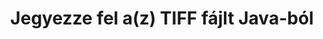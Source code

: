 ---
############################# Static ############################
layout: "auto-gen-annotation"

############################# Head ############################
head_title: "Java TIFF Annotation API Annotate in C#"
head_description: "Java API népszerű kommentártípusok létrehozásához és megjegyzésekhez a TIFF, képek, rajzok és dokumentumfájl formátumokból."

############################# Header ############################
title: "Jegyezze fel a(z) TIFF fájlt Java-ból"
description: ""
bg_image: "https://cms.admin.containerize.com/templates/aspose/App_Themes/V3/images/bg/header1.png"
bg_overlay: false
button:
    enable: true
    icon: "fas fa-arrow-down"
    label: "Ingyenes próbaverzió letöltése"
    link: "https://downloads.groupdocs.com/annotation/java"

############################# About ############################
about:
    enable: true
    title: "A GroupDocs.Annotation for Java API-ról"
    content: |
        A GroupDocs.Annotation for Java API egy olyan könyvtár, amely lehetővé teszi megjegyzések hozzáadását PDF, Word és egyéb dokumentumokhoz Mac, Windows vagy Ubuntu rendszeren. A [GroupDocs.Annotation for Java](/annotation/java) egy natív Java API a kommentárok kezelésére, átfogó támogatással a megjegyzések létrehozásához, hozzáadásához, szerkesztéséhez, törléséhez, kibontásához és exportálásához képekből és különféle egyéb dokumentumokból. A támogatott dokumentumformátumok teljes listája ezen a [oldalon](https://docs.groupdocs.com/annotation/java/supported-document-formats/) tekinthető meg.
        Ez a könyvtár lehetővé teszi, hogy ne csak a TIFF dokumentummal dolgozzon, hanem sok más típusú dokumentummal is, például Word, Excel, PowerPoint, Outlook e-mailekkel, Visio, Adobe, OpenDocument, OpenOffice, Photoshop, AutoCad és még sok mással.
        A GroupDocs.Annotation for Java API lehetővé teszi új jegyzetek létrehozását és hozzáadását, megjegyzések szerkesztését, megjegyzések kibontását, megjegyzések kibontását és eltávolítását a dokumentumokból. A könyvtár 13 különböző megjegyzéstípust támogat, beleértve a szöveget, vonalláncot, területet, aláhúzást, pontot, vízjelet, nyilat, ellipszist, szövegcserét, távolságot, szövegmezőt, erőforrás-szerkesztést PDF-ben, HTML-ben, Microsoft Word dokumentumokban, táblázatokban, diagramokban, prezentációkban, rajzok, képek és sok más fájlformátum.
        A példa (lásd alább) bemutatja a {{FÁJLFORMÁTUM}} dokumentummal való munkát, ebben a példában láthatja a GroupDocs használatának fő lépéseit. Annotáció: Állítson be egy licencet, nyissa meg a dokumentumot, amellyel dolgozni szeretne, és hozzon létre egy annotáció, adatobjektumok hozzáadása az annotációs tulajdonságok igényeinek megfelelő beállításához, és az eredmény mentése a kívánt helyre. A támogatott funkciókat a github [oldalon] (https://github.com/groupdocs-annotation/GroupDocs.Annotation-for-Java) vagy a termékünk [dokumentációjában] (https://docs.groupdocs.com/annotation/java/getting-started/).

############################# Steps ############################
howTo_Add:
steps_Add:
    enable: true
    title_left: "Lépések a megjegyzések hozzáadásához a TIFF fájlhoz Java nyelven"
    content_left: |
        [GroupDocs.Annotation](/annotation/java/) Néhány egyszerű lépés végrehajtásával megkönnyíti a Java fejlesztők számára, hogy különféle megjegyzéstípusokat adjanak hozzá a TIFF fájlokhoz bármely Java-alapú alkalmazáson belül.
        *   Hozzon létre Válasz objektumokat megjegyzéssel és dátummal.
        *   Hozzon létre AreaAnnotation objektumot, állítsa be a terület beállításait és adjon hozzá válaszokat.
        *   Hozzon létre Annotator objektumot, és adjon hozzá terület megjegyzést.
        *   Mentse a kimeneti fájlt.
    title_right: "rendszerkövetelmények"
    content_right: |
        A GroupDocs.Annotation for Java API-kat minden nagyobb platformon és operációs rendszeren támogatja. Mielőtt végrehajtaná az alábbi kódot, győződjön meg arról, hogy a következő előfeltételek telepítve vannak a rendszeren.
        *   Operációs rendszerek: Microsoft Windows, Linux, MacOS
        *   Fejlesztési környezet: NetBeans, Intellij IDEA, Eclipse stb
        *   Java futási környezet: Java 7 (1.7) és újabb
        *   Szerezze be a GroupDocs.Annotation for Java legújabb verzióját a [GroupDocs Artifact Repository] webhelyről (https://repository.groupdocs.com/webapp/#/artifacts/browse/tree/General/repo/com/groupdocs/groupdocs-annotation)

############################# Preview ############################
preview_Add:
    enable: true
    title: Annotáció előnézete és kódminta
    content: |
        ![Annotation preview image](https://docs.groupdocs.com/annotation/java/images/add-area-annotation.png)
    code: |
        ```java
        // Create an instance of Reply class and add comments
        Reply firstReply = new Reply();
        firstReply.setComment("First comment");
        firstReply.setRepliedOn(Calendar.getInstance().getTime());
        
        Reply secondReply = new Reply();
        secondReply.setComment("Second comment");
        secondReply.setRepliedOn(Calendar.getInstance().getTime());
        
        List<Reply> replies = new ArrayList<Reply>();
        replies.add(firstReply);
        replies.add(secondReply);
        
        // Create an instance of AreaAnnotation class and set options
        AreaAnnotation area = new AreaAnnotation();
        area.setBackgroundColor(65535);
        area.setBox(new Rectangle(100, 100, 100, 100));
        area.setCreatedOn(Calendar.getInstance().getTime());
        area.setMessage("This is area annotation");
        area.setOpacity(0.7);
        area.setPageNumber(0);
        area.setPenColor(65535);
        area.setPenStyle(PenStyle.Dot);
        area.setPenWidth((byte) 3);
        area.setReplies(replies);
        
        // Create an instance of Annotator class
        Annotator annotator = new Annotator("input.bmp");
        
        // Add annotation
        annotator.add(area);
        
        // Save to file
        annotator.save("output.bmp");
        annotator.dispose();
        ```

############################# Steps ############################
howTo_Remove:
steps_Remove:
    enable: true
    title_left: "A megjegyzések eltávolításának lépései a TIFF fájlból Java nyelven"
    content_left: |
        [GroupDocs.Annotation](/annotation/java/) Néhány egyszerű lépés végrehajtásával megkönnyíti a Java fejlesztők számára a megjegyzések részleteinek eltávolítását a TIFF fájlokból bármely Java-alapú alkalmazásban.
        *   Hozzon létre Válasz objektumokat megjegyzéssel és dátummal.
        *   Példányosítsa a SaveOptions objektumot, és állítsa be az AnnotationTypes = AnnotationType.None beállítást.
        *   Hívja a mentési metódust az eredményül kapott dokumentumúttal vagy adatfolyammal és SaveOptions objektummal.

############################# Preview ############################
preview_Remove:
    enable: true
    code: |
        ```java
        // Create an instance of Annotator class 
        Annotator annotator = new Annotator("C://input.bmp");

        // Remove annotation by set type None 
        SaveOptions saveOptions = new SaveOptions();
        saveOptions.setAnnotationTypes(AnnotationType.None);

        // Save annotation to output file
        annotator.save("C://output.bmp", saveOptions);
        annotator.dispose();
        ```

############################# Steps ############################
howTo_Edit:
steps_Edit:
    enable: true
    title_left: "A TIFF megjegyzéseinek szerkesztésének lépései Java nyelven"
    content_left: |
        [GroupDocs.Annotation](/annotation/java/) Néhány egyszerű lépés végrehajtásával megkönnyíti a Java fejlesztők számára, hogy frissítsék a TIFF fájlokból származó különféle megjegyzéstulajdonságokat bármely Java-alapú alkalmazáson belül.
        *   Példányosítása Annotator objektum bemeneti dokumentumútvonallal vagy adatfolyammal példányosított LoadOptions segítségével az ImportAnnotations = true értékkel.
        *   Hozzon létre valamilyen AnnotationBase implementációt, és állítsa be a létező annotáció azonosítóját (ha nem található annotáció ezzel az azonosítóval, akkor semmi sem módosul) vagy a megjegyzések elérési útlistáját (az összes létező annotációt eltávolítjuk).
        *   Az Annotator objektum frissítési metódusának hívása átadott megjegyzésekkel.
        *   Hívja a mentési metódust az eredményül kapott dokumentumúttal vagy adatfolyammal és SaveOptions objektummal.

############################# Preview ############################
preview_Edit:
    enable: true
    code: |
        ```java
        String outputPath = "UpdateAnnotation.bmp";

        // Create an instance of Annotator class
        Annotator annotator = new Annotator("input.bmp");
        
        // Create an instance of Reply class for first example and add comments
        Reply reply1 = new Reply();
        reply1.setComment("Original first comment");
        reply1.setRepliedOn(Calendar.getInstance().getTime());
        
        Reply reply2 = new Reply();
        reply2.setComment("Original second comment");
        reply2.setRepliedOn(Calendar.getInstance().getTime());
        
        java.util.List replies = new ArrayList();
        replies.add(reply1);
        replies.add(reply2);
        
        // Create an instance of AreaAnnotation class and set options
        AreaAnnotation original = new AreaAnnotation();
        original.setId(1);
        original.setBackgroundColor(65535);
        original.setBox(new Rectangle(100, 100, 100, 100));
        original.setCreatedOn(Calendar.getInstance().getTime());
        original.setMessage("This is original annotation");
        original.setReplies(replies);
        
        // Add original annotation
        annotator.add(original);
        annotator.save(outputPath);
        annotator.dispose();
        
        LoadOptions loadOptions = new LoadOptions();
        
        // Open annotated document
        Annotator annotator1 = new Annotator(outputPath, loadOptions);
        
        // Create an instance of Reply class for update first example
        Reply reply3 = new Reply();
        reply3.setComment("Updated first comment");
        reply3.setRepliedOn(Calendar.getInstance().getTime());
        
        Reply reply4 = new Reply();
        reply4.setComment("Updated second comment");
        reply4.setRepliedOn(Calendar.getInstance().getTime());
        
        java.util.List replies1 = new ArrayList();
        replies1.add(reply3);
        replies1.add(reply4);

        // Suggest we want change some properties of existed annotation
        AreaAnnotation updated = new AreaAnnotation();
        updated.setId(1);
        updated.setBackgroundColor(255);
        updated.setBox(new Rectangle(0, 0, 50, 200));
        updated.setCreatedOn(Calendar.getInstance().getTime());
        updated.setMessage("This is updated annotation");
        updated.setReplies(replies1);
        
        // Update and save annotation
        annotator1.update(updated);
        annotator1.save(outputPath);
        annotator1.dispose();
        ```

############################# Steps ############################
howTo_Extract:
steps_Extract:
    enable: true
    title_left: "Lépések a megjegyzések kibontásához a TIFF fájlból Java nyelven"
    content_left: |
        [GroupDocs.Annotation](/annotation/java/) néhány egyszerű lépés végrehajtásával megkönnyíti a Java fejlesztők számára, hogy megjegyzéseket fűzzenek a dokumentumokhoz és kivonják a megjegyzésadatokat a TIFF fájlokból bármely Java-alapú alkalmazáson belül.
        *   Hozzon létre Válasz objektumokat megjegyzéssel és dátummal.
        *   Példányosítsa a LoadOptions objektumot, és hívja meg a SetImportAnnotations-t igaz argumentummal.
        *   Definiáljon változót List típussal.
        *   Hívja meg a get metódust, és adja vissza az eredményt a fenti változóhoz.

############################# Preview ############################
preview_Extract:
    enable: true
    code: |
        ```java
        // For using this example input file ("annotated.bmp") must be with annotations
        LoadOptions loadOptions = new LoadOptions();
        
        // Create an instance of Annotator class and get annotations
        final Annotator annotator = new Annotator("annotated.bmp", loadOptions);
        List annotations = annotator.get();
        ```

############################# Demos ############################
demos:
    enable: true
    title: "Élő bemutatók dokumentumok és képek megjegyzéseinek hozzáadásához, eltávolításához, szerkesztéséhez és kivonásához"
    content: |
        A [GroupDocs.Annotation Live Demos](https://products.groupdocs.app/annotation/family) webhely meglátogatásával azonnal adhat hozzá, távolíthat el, szerkesszen és bontsa ki a megjegyzéseket a TIFF fájlba. Az élő demónak a következő előnyei vannak

############################# About Formats ############################
about_formats:
    enable: true
    format:
        # format loop
        - icon: "far fa-file-tiff"
          title: "A TIFF fájlformátumról"
          content: |
            A TIFF vagy TIF, Tagged Image File Format, olyan raszterképeket jelöl, amelyeket különféle eszközökön való használatra terveztek, amelyek megfelelnek ennek a fájlformátum-szabványnak. Több színtérben képes kétszintes, szürkeárnyalatos, palettaszínes és színes képadatok leírására. Támogatja a veszteséges és a veszteségmentes tömörítési sémákat, hogy válasszon a tér és az idő között a formátumot használó alkalmazások számára. A formátum bővíthető, és több felülvizsgálaton esett át, ami lehetővé teszi korlátlan mennyiségű személyes vagy speciális célú információ felvételét. A formátum nem gépfüggő, és olyan korlátoktól mentes, mint a processzor, az operációs rendszer vagy a fájlrendszer.

          link: "https://docs.fileformat.com/image/tiff/"

############################# More Formats ############################
more_formats:
    enable: true
    title: "Más népszerű dokumentumformátumok használata"
    content: |
        Frissítse a megjegyzések tulajdonságait néhány népszerű fájlformátumból az alábbiak szerint.
    format:
        # format loop
        - name: "Annotate PDF document"
          link: "https://products.groupdocs.com/annotation/java/pdf/"
          description: "Adobe Portable Document Format"

        # format loop
        - name: "Annotate DOC document"
          link: "https://products.groupdocs.com/annotation/java/doc/"
          description: "Microsoft Word Document"

        # format loop
        - name: "Annotate DOCM document"
          link: "https://products.groupdocs.com/annotation/java/docm/"
          description: "Microsoft Word Macro-Enabled Document"

        # format loop
        - name: "Annotate DOCX document"
          link: "https://products.groupdocs.com/annotation/java/docx/"
          description: "Microsoft Word Open XML Document"

        # format loop
        - name: "Annotate DOT document"
          link: "https://products.groupdocs.com/annotation/java/dot/"
          description: "Microsoft Word Document Template"

        # format loop
        - name: "Annotate DOTX document"
          link: "https://products.groupdocs.com/annotation/java/dotx/"
          description: "Word Open XML Document Template"

        # format loop
        - name: "Annotate RTF document"
          link: "https://products.groupdocs.com/annotation/java/rtf/"
          description: "Rich Text Document"

        # format loop
        - name: "Annotate ODT document"
          link: "https://products.groupdocs.com/annotation/java/odt/"
          description: "Open Document Text"

        # format loop
        - name: "Annotate XLS document"
          link: "https://products.groupdocs.com/annotation/java/xls/"
          description: "Microsoft Excel Binary File Format"

        # format loop
        - name: "Annotate XLSX document"
          link: "https://products.groupdocs.com/annotation/java/xlsx/"
          description: "Microsoft Excel Open XML Spreadsheet"

        # format loop
        - name: "Annotate XLSM document"
          link: "https://products.groupdocs.com/annotation/java/xlsm/"
          description: "Microsoft Excel Macro-Enabled Spreadsheet"

        # format loop
        - name: "Annotate XLSB document"
          link: "https://products.groupdocs.com/annotation/java/xlsb/"
          description: "Microsoft Excel Binary Worksheet"

        # format loop
        - name: "Annotate ODS document"
          link: "https://products.groupdocs.com/annotation/java/ods/"
          description: "Open Document Spreadsheet"

        # format loop
        - name: "Annotate PPT document"
          link: "https://products.groupdocs.com/annotation/java/ppt/"
          description: "PowerPoint Presentation"

        # format loop
        - name: "Annotate PPTX document"
          link: "https://products.groupdocs.com/annotation/java/pptx/"
          description: "PowerPoint Open XML Presentation"

        # format loop
        - name: "Annotate PPSX document"
          link: "https://products.groupdocs.com/annotation/java/ppsx/"
          description: "PowerPoint Open XML Slide Show"

        # format loop
        - name: "Annotate POTM document"
          link: "https://products.groupdocs.com/annotation/java/potm/"
          description: "Microsoft PowerPoint Template"

        # format loop
        - name: "Annotate PPTM document"
          link: "https://products.groupdocs.com/annotation/java/pptm/"
          description: "Microsoft PowerPoint Presentation"

        # format loop
        - name: "Annotate PPS document"
          link: "https://products.groupdocs.com/annotation/java/pps/"
          description: "Microsoft PowerPoint 97-2003 Slide Show"

        # format loop
        - name: "Annotate ODP document"
          link: "https://products.groupdocs.com/annotation/java/odp/"
          description: "OpenDocument Presentation"

        # format loop
        - name: "Annotate HTML document"
          link: "https://products.groupdocs.com/annotation/java/html/"
          description: "HyperText Markup Language"

        # format loop
        - name: "Annotate TIFF document"
          link: "https://products.groupdocs.com/annotation/java/tiff/"
          description: "Tagged Image File Format"

        # format loop
        - name: "Annotate JPEG document"
          link: "https://products.groupdocs.com/annotation/java/jpeg/"
          description: "JPEG Image"

        # format loop
        - name: "Annotate PNG document"
          link: "https://products.groupdocs.com/annotation/java/png/"
          description: "Portable Network Graphic"

        # format loop
        - name: "Annotate EML document"
          link: "https://products.groupdocs.com/annotation/java/eml/"
          description: "E-mail Message"

        # format loop
        - name: "Annotate MSG document"
          link: "https://products.groupdocs.com/annotation/java/msg/"
          description: "Microsoft Outlook E-mail Message"

        # format loop
        - name: "Annotate VSD document"
          link: "https://products.groupdocs.com/annotation/java/vsd/"
          description: "Microsoft Visio 2003-2010 Drawing"

        # format loop
        - name: "Annotate VSDX document"
          link: "https://products.groupdocs.com/annotation/java/vsdx/"
          description: "Microsoft Visio Drawing"

        # format loop
        - name: "Annotate VSS document"
          link: "https://products.groupdocs.com/annotation/java/vss/"
          description: "Microsoft Visio 2003-2010 Stencil"

        # format loop
        - name: "Annotate VST document"
          link: "https://products.groupdocs.com/annotation/java/vst/"
          description: "Microsoft Visio 2013 Stencil"

        # format loop
        - name: "Annotate DWG document"
          link: "https://products.groupdocs.com/annotation/java/dwg/"
          description: "Autodesk Design Data Formats"

        # format loop
        - name: "Annotate DXF document"
          link: "https://products.groupdocs.com/annotation/java/dxf/"
          description: "AutoCAD Drawing Interchange"

        # format loop
        - name: "Annotate DCM document"
          link: "https://products.groupdocs.com/annotation/java/dcm/"
          description: "Digital Imaging and Communications in Medicine"

        # format loop
        - name: "Annotate WMF document"
          link: "https://products.groupdocs.com/annotation/java/wmf/"
          description: "Windows Metafile"

        # format loop
        - name: "Annotate EMF document"
          link: "https://products.groupdocs.com/annotation/java/emf/"
          description: "Enhanced Metafile Format"


############################# Back to top ###############################
back_to_top:
    enable: true
---